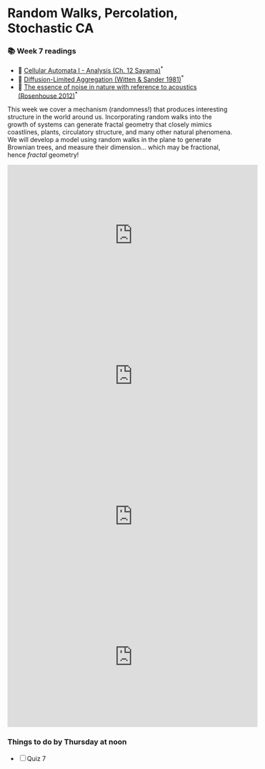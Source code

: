 # Random Walks, Percolation, Stochastic CA 

<div class="reading-box">
  <h3>📚 Week 7 readings</h3>
  <ul class="reading-list">
    <li><span>📖</span> <a href="https://math.libretexts.org/Bookshelves/Scientific_Computing_Simulations_and_Modeling/Introduction_to_the_Modeling_and_Analysis_of_Complex_Systems_(Sayama)/12%3A_Cellular_Automata_II__Analysis" target="_blank">Cellular Automata I - Analysis (Ch. 12 Sayama)</a><sup>*</sup></li>
    <li><span>📖</span> <a href="https://brightspace.uvm.edu/content/enforced/84713-202409-92381/csfiles/home_dir/courses/202209-0824C-Merged/WittenSander_DLA_1981.pdf?ou=84713" target="_blank">Diffusion-Limited Aggregation (Witten & Sander 1981)</a><sup>*</sup></li>
    <li><span>📖</span> <a href="https://brightspace.uvm.edu/content/enforced/84713-202409-92381/csfiles/home_dir/courses/202209-0824C-Merged/The_essence_of_noise.pdf?ou=84713" target="_blank">The essence of noise in nature with reference to acoustics (Rosenhouse 2012)</a><sup>*</sup></li>
  </ul>
</div>

This week we cover a mechanism (randomness!) that produces interesting structure in the world around us.  Incorporating random walks into the growth of systems can generate fractal geometry that closely mimics coastlines, plants, circulatory structure, and many other natural phenomena.  We will develop a model using random walks in the plane to generate Brownian trees, and measure their dimension... which may be fractional, hence _fractal_ geometry!

<iframe src="https://streaming.uvm.edu/embed/49978/" width="560" height="315" frameborder="0" allowfullscreen></iframe>

<iframe src="https://streaming.uvm.edu/embed/49979/" width="560" height="315" frameborder="0" allowfullscreen></iframe>

<iframe src="https://streaming.uvm.edu/embed/49980/" width="560" height="315" frameborder="0" allowfullscreen></iframe>

<iframe src="https://streaming.uvm.edu/embed/49981/" width="560" height="315" frameborder="0" allowfullscreen></iframe>

<div class="callout-box">
  <h3>Things to do by Thursday at noon</h3>
  <ul class="checklist">
    <li><input type="checkbox" id="task1"><label for="task1">Quiz 7</label></li>
  </ul>
</div>